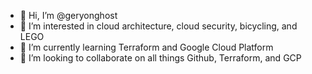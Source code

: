 - 👋 Hi, I’m @geryonghost
- 👀 I’m interested in cloud architecture, cloud security, bicycling, and LEGO
- 🌱 I’m currently learning Terraform and Google Cloud Platform
- 💞️ I’m looking to collaborate on all things Github, Terraform, and GCP

<!---
geryonghost/geryonghost is a ✨ special ✨ repository because its `README.md` (this file) appears on your GitHub profile.
You can click the Preview link to take a look at your changes.
--->
